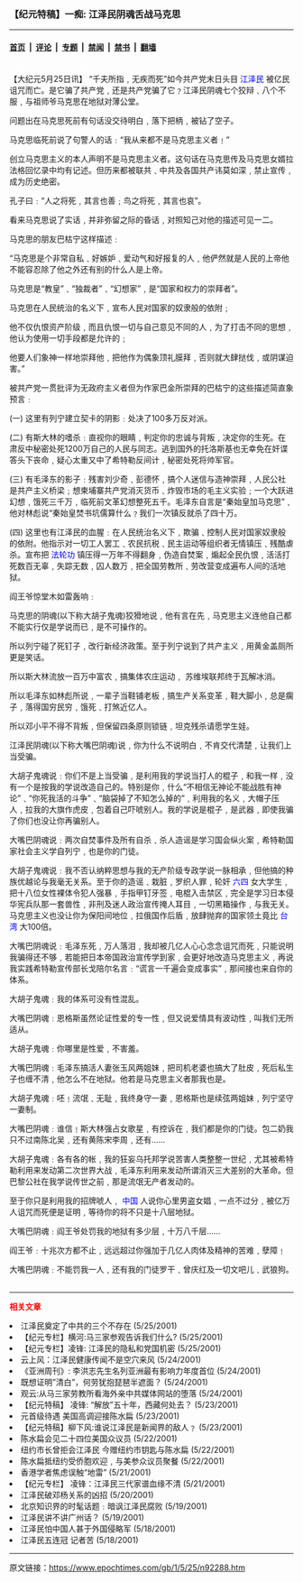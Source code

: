 ### 【纪元特稿】一痴: 江泽民阴魂舌战马克思

---

#### [首页](../../../..?n92288) &nbsp;|&nbsp; [评论](../../../../../epoch-comment?n92288) &nbsp;|&nbsp; [专题](../../../../../epoch-special?n92288) &nbsp;|&nbsp; [禁闻](../../../../../epoch-news?n92288) &nbsp;|&nbsp; [禁书](../../../../../books?n92288) &nbsp;|&nbsp; [翻墙](https://github.com/gfw-breaker/nogfw/blob/master/README.md?n92288)


<div class="post_content" id="artbody" itemprop="articleBody">
 <!-- article content begin -->
 <p>
  <font color="#ffffff">
   (http://www.epochtimes.com)
  </font>
  <br/>
  【大纪元5月25日讯】 “千夫所指﹐无疾而死”如今共产党末日头目
  <ok href="http://www1.epochtimes.com/news/epochnews/news/Focus.asp?Focus_ID=801">
   <font color="blue">
    江泽民
   </font>
  </ok>
  被亿民诅咒而亡。是它骗了共产党﹐还是共产党骗了它﹖江泽民阴魂七个狡辩﹑八个不服﹐与祖师爷马克思在地狱对薄公堂。
 </p>
 <p>
  问题出在马克思死前有句话没交待明白﹐落下把柄﹐被钻了空子。
 </p>
 <p>
  马克思临死前说了句警人的话﹕“我从来都不是马克思主义者﹗”
 </p>
 <p>
  创立马克思主义的本人声明不是马克思主义者。这句话在马克思传及马克思女婿拉法格回忆录中均有记述。但历来都被联共﹑中共及各国共产讳莫如深﹐禁止宣传﹐成为历史绝密。
 </p>
 <p>
  孔子曰﹕“人之将死﹐其言也善﹔鸟之将死﹐其言也哀”。
 </p>
 <p>
  看来马克思说了实话﹐并非弥留之际的昏话﹐对照知己对他的描述可见一二。
 </p>
 <p>
  马克思的朋友巴枯宁这样描述﹕
 </p>
 <p>
  “马克思是个非常自私﹑好嫉妒﹑爱动气和好报复的人﹐他俨然就是人民的上帝他不能容忍除了他之外还有别的什么人是上帝。
 </p>
 <p>
  马克思是“教皇”﹑“独裁者”﹑“幻想家”﹐是“国家和权力的崇拜者”。
 </p>
 <p>
  马克思在人民统治的名义下﹐宣布人民对国家的奴隶般的依附﹔
 </p>
 <p>
  他不仅仇恨资产阶级﹐而且仇恨一切与自己意见不同的人﹐为了打击不同的思想﹐他认为使用一切手段都是允许的﹔
 </p>
 <p>
  他要人们象神一样地崇拜他﹐把他作为偶象顶礼膜拜﹐否则就大肆挞伐﹐或阴谋迫害。”
 </p>
 <p>
  被共产党一贯批评为无政府主义者但为作家巴金所崇拜的巴枯宁的这些描述简直象预言﹕
 </p>
 <p>
  (一) 这里有列宁建立契卡的阴影﹕处决了100多万反对派。
 </p>
 <p>
  (二) 有斯大林的嗜杀﹕直视你的眼睛﹐判定你的忠诚与背叛﹐决定你的生死。在肃反中秘密处死1200万自己的人民与同志。逃到国外的托洛斯基也无幸免在奸谍答头下丧命﹐疑心太重又中了希特勒反间计﹐秘密处死将帅军官。
 </p>
 <p>
  (三) 有毛泽东的影子﹕残害刘少奇﹑彭德怀﹐搞个人迷信与造神崇拜﹐人民公社是共产主义桥梁﹔想柬埔寨共产党消灭货币﹑炸毁市场的毛主义实验﹔一个大跃进幻想﹐饿死三千万﹐临死前文革幻想整死五千。毛泽东自言是“秦始皇加马克思”﹐他对林彪说“秦始皇焚书坑儒算什么﹖我们一次镇反就杀了四十万。
 </p>
 <p>
  (四) 这里也有江泽民的血腥﹕在人民统治名义下﹐欺骗﹑控制人民对国家奴隶般的依附。他指示对一切工人罢工﹑农民抗税﹑民主运动等组织者无情镇压﹑残酷虐杀。宣布把
  <ok href="http://falundafa.org">
   <font color="blue">
    法轮功
   </font>
  </ok>
  镇压得一万年不得翻身﹐伪造自焚案﹐煽起全民仇恨﹐活活打死数百无辜﹐失踪无数﹐囚人数万﹐把全国劳教所﹑劳改营变成遍布人间的活地狱。
 </p>
 <p>
  阎王爷惊堂木如雷轰响﹕
 </p>
 <p>
  马克思的阴魂(以下称大胡子鬼魂)狡猾地说﹐他有言在先﹐马克思主义连他自己都不能实行仅是学说而已﹐是不可操作的。
 </p>
 <p>
  所以列宁碰了死钉子﹐改行新经济政策。至于列宁说到了共产主义﹐用黄金盖厕所更是笑话。
 </p>
 <p>
  所以斯大林流放一百万中富农﹐搞集体农庄运动﹐ 苏维埃联邦终于瓦解冰消。
 </p>
 <p>
  所以毛泽东如林彪所说﹐一辈子当鞋铺老板﹐搞生产关系变革﹐鞋大脚小﹐总是瘸子﹐落得国穷民穷﹐饿死﹑打煞近亿人。
 </p>
 <p>
  所以邓小平不得不背叛﹐但保留四条原则锁链﹐坦克残杀请愿学生娃。
 </p>
 <p>
  江泽民阴魂(以下称大嘴巴阴魂)说﹐你为什么不说明白﹐不肯交代清楚﹐让我们上当受骗。
 </p>
 <p>
  大胡子鬼魂说﹕你们不是上当受骗﹐是利用我的学说当打人的棍子﹐和我一样﹐没有一个是按我的学说改造自己的。特别是你﹐什么“不相信无神论不能战胜有神论”﹑“你死我活的斗争”﹑“脑袋掉了不知怎么掉的”﹐利用我的名义﹐大帽子压人﹐拉我的大旗作虎皮﹐包着自己吓唬别人。我的学说是棍子﹐是武器﹐即使我骗了你们也没让你再骗别人。
 </p>
 <p>
  大嘴巴阴魂说﹕两次自焚事件及所有自杀﹑杀人造谣是学习国会纵火案﹐希特勒国家社会主义学自列宁﹐也是你的门徒。
 </p>
 <p>
  大胡子鬼魂说﹕我不否认纳粹思想与我的无产阶级专政学说一脉相承﹐但他搞的种族优越论与我毫无关系。至于你的造谣﹑栽脏﹐罗织人罪﹐轮奸
  <ok href="https://www.epochtimes.com/news/epochnews/news/Focus.asp?Focus_ID=1102">
   <font color="blue">
    六四
   </font>
  </ok>
  女大学生﹐把十八位女性裸体令犯人强暴﹐手指甲钉牙签﹐电棍入击禁区﹐完全是学习日本侵华宪兵队那一套兽性﹐非刑及迷人政治宣传掩人耳目﹐一切黑箱操作﹐与我无关。马克思主义也没让你为保阳间地位﹐拉俄国作后盾﹐放肆抛弃的国家领土竟比
  <ok href="http://www3.epochtimes.com/news/epochnews/main/3.html">
   <font color="blue">
    台湾
   </font>
  </ok>
  大100倍。
 </p>
 <p>
  大嘴巴阴魂说﹕毛泽东死﹐万人落泪﹐我却被几亿人心心念念诅咒而死﹐只能说明我骗得还不够﹐若能把日本帝国政治宣传学到家﹐会更好地改造马克思主义﹐再说我实践希特勒宣传部长戈陪尔名言﹕“谎言一千遍会变成事实”﹐那间接也来自你的体系。
 </p>
 <p>
  大胡子鬼魂﹕我的体系可没有性混乱。
 </p>
 <p>
  大嘴巴阴魂﹕恩格斯虽然论证性爱的专一性﹐但又说爱情具有波动性﹐叫我们无所适从。
 </p>
 <p>
  大胡子鬼魂﹕你哪里是性爱﹐不害羞。
 </p>
 <p>
  大嘴巴阴魂﹕毛泽东搞活人妻张玉风两姐妹﹐把司机老婆也搞大了肚皮﹐死后私生子也缠不清﹐他怎么不在地狱。他若是马克思主义者那我也是。
 </p>
 <p>
  大胡子鬼魂﹕呸﹗流氓﹑无耻﹐我终身守一妻﹐恩格斯也是续弦两姐妹﹐列宁坚守一妻制。
 </p>
 <p>
  大嘴巴阴魂﹕谁信﹗斯大林强占女歌星﹐有控诉在﹐我们都是你的门徒。包二奶我只不过南陈北吴﹐还有黄陈宋李周﹐还有……
 </p>
 <p>
  大胡子鬼魂﹕各有各的帐﹐我的狂妄乌托邦学说苦害人类整整一世纪﹐尤其被希特勒利用来发动第二次世界大战﹐毛泽东利用来发动所谓消灭三大差别的大革命。但巴黎公社在我学说传世之前﹐那是流氓无产者发动的。
 </p>
 <p>
  至于你只是利用我的招牌唬人﹐
  <ok href="http://www3.epochtimes.com/news/epochnews/main/2.html">
   <font color="blue">
    中国
   </font>
  </ok>
  人说你心里男盗女娼﹐一点不过分﹐被亿万人诅咒而死便是证明﹐等待你的将不只是十八层地狱。
 </p>
 <p>
  大嘴巴阴魂﹕阎王爷处罚我的地狱有多少层﹐十万八千层……
 </p>
 <p>
  阎王爷﹕十兆次方都不止﹐远远超过你强加于几亿人肉体及精神的苦难﹐孽障﹗
 </p>
 <p>
  大嘴巴阴魂﹕不能罚我一人﹐还有我的门徒罗干﹑曾庆红及一切文吧儿﹑武狼狗。
  <font color="#ffffff">
   (http://www.dajiyuan.com)
  </font>
 </p>
 <hr/>
 <p>
  <b>
   <font color="red">
    相关文章
   </font>
  </b>
  <br/>
 </p>
 <li>
  <ok href="newscontent.asp?ID=92280" target="_blank">
   江泽民奠定了中共的三个不存在
  </ok>
  (5/25/2001)
  <li>
   <ok href="newscontent.asp?ID=91889" target="_blank">
    【纪元专栏】横河:马三家参观告诉我们什么?
   </ok>
   (5/25/2001)
   <li>
    <ok href="newscontent.asp?ID=92100" target="_blank">
     【纪元专栏】凌锋: 江泽民的隐私和党国机密
    </ok>
    (5/25/2001)
    <li>
     <ok href="newscontent.asp?ID=91925" target="_blank">
      云上风：江泽民健康传闻不是空穴来风
     </ok>
     (5/24/2001)
     <li>
      <ok href="newscontent.asp?ID=91904" target="_blank">
       《亚洲周刊》: 李洪志先生名列亚洲最有影响力年度首位
      </ok>
      (5/24/2001)
      <li>
       <ok href="newscontent.asp?ID=91879" target="_blank">
        既想证明”清白”，何劳犹抱琵琶半遮面？
       </ok>
       (5/24/2001)
       <li>
        <ok href="newscontent.asp?ID=91737" target="_blank">
         观云:从马三家劳教所看海外亲中共媒体网站的堕落
        </ok>
        (5/24/2001)
        <li>
         <ok href="newscontent.asp?ID=91623" target="_blank">
          【纪元特稿】 凌锋:  “解放”五十年，西藏何处去？
         </ok>
         (5/23/2001)
         <li>
          <ok href="newscontent.asp?ID=91531" target="_blank">
           元首级待遇  美国高调迎接陈水扁
          </ok>
          (5/23/2001)
          <li>
           <ok href="newscontent.asp?ID=91467" target="_blank">
            【纪元特稿】柳下风:谁说江泽民是新闻界的敌人﹖
           </ok>
           (5/23/2001)
           <li>
            <ok href="newscontent.asp?ID=91312" target="_blank">
             陈水扁会见二十四位美国众议员
            </ok>
            (5/22/2001)
            <li>
             <ok href="newscontent.asp?ID=91274" target="_blank">
              纽约市长曾拒会江泽民 今赠纽约市钥匙与陈水扁
             </ok>
             (5/22/2001)
             <li>
              <ok href="newscontent.asp?ID=91059" target="_blank">
               陈水扁抵纽约受侨胞欢迎﹐与美参众议员聚餐
              </ok>
              (5/22/2001)
              <li>
               <ok href="newscontent.asp?ID=90908" target="_blank">
                香港学者焦虑误触“地雷”
               </ok>
               (5/21/2001)
               <li>
                <ok href="newscontent.asp?ID=90717" target="_blank">
                 【纪元专栏】  凌锋：江泽民三代家谱血缘不清
                </ok>
                (5/21/2001)
                <li>
                 <ok href="newscontent.asp?ID=90467" target="_blank">
                  江泽民破邓杨关系的凶招
                 </ok>
                 (5/20/2001)
                 <li>
                  <ok href="newscontent.asp?ID=90379" target="_blank">
                   北京知识界的时髦话题﹕暗讽江泽民腐败
                  </ok>
                  (5/19/2001)
                  <li>
                   <ok href="newscontent.asp?ID=90340" target="_blank">
                    江泽民讲不讲广州话？
                   </ok>
                   (5/19/2001)
                   <li>
                    <ok href="newscontent.asp?ID=90107" target="_blank">
                     江泽民怕中国人甚于外国侵略军
                    </ok>
                    (5/18/2001)
                    <li>
                     <ok href="newscontent.asp?ID=90101" target="_blank">
                      江泽民五连冠 记者苦
                     </ok>
                     (5/18/2001)
                     <br/>
                     <!-- article content end -->
                     <div id="below_article_ad">
                     </div>
                    </li>
                   </li>
                  </li>
                 </li>
                </li>
               </li>
              </li>
             </li>
            </li>
           </li>
          </li>
         </li>
        </li>
       </li>
      </li>
     </li>
    </li>
   </li>
  </li>
 </li>
</div>


---

原文链接：https://www.epochtimes.com/gb/1/5/25/n92288.htm